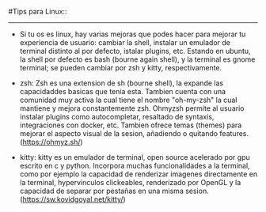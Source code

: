 #Tips para Linux::

---

- Si tu os es linux, hay varias mejoras que podes hacer para mejorar tu experiencia de usuario: cambiar la shell, instalar un emulador de terminal distinto al por defecto, istalar plugins, etc.
Estando en ubuntu, la shell por defecto es bash (bourne again shell), y la terminal es gnome terminal; se pueden cambiar por zsh y kitty, respectivamente.

- zsh: Zsh es una extension de sh (bourne shell), la expande las capacidaddes basicas que tenia esta. Tambien cuenta con una comunidad muy activa la cual tiene el 
nombre "oh-my-zsh" la cual mantiene y mejora constantemente zsh. Ohmyzsh permite al usuario instalar plugins como autocompletar, resaltado de syntaxis, integraciones con
docker, etc. Tambien ofrece temas (themes) para mejorar el aspecto visual de la sesion, añadiendo o quitando features.(https://ohmyz.sh/)

- kitty: kitty es un emulador de terminal, open source acelerado por gpu escrito en c y python. Incorpora muchas funcionalidades a la terminal, como por ejemplo la 
capacidad de renderizar imagenes directamente en la terminal, hypervinculos clickeables, renderizado por OpenGL y la capacidad de separar por pestañas en una misma
sesion. (https://sw.kovidgoyal.net/kitty/)


